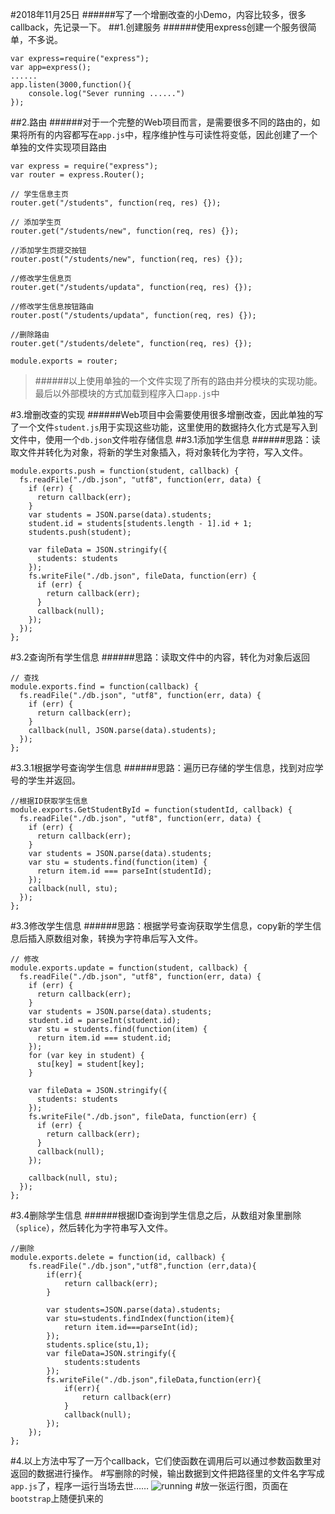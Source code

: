 #2018年11月25日
######写了一个增删改查的小Demo，内容比较多，很多callback，先记录一下。
##1.创建服务
######使用express创建一个服务很简单，不多说。
~~~
var express=require("express");
var app=express();
......
app.listen(3000,function(){
    console.log("Sever running ......")
});
~~~
##2.路由
######对于一个完整的Web项目而言，是需要很多不同的路由的，如果将所有的内容都写在`app.js`中，程序维护性与可读性将变低，因此创建了一个单独的文件实现项目路由
~~~
var express = require("express");
var router = express.Router();

// 学生信息主页
router.get("/students", function(req, res) {});

// 添加学生页
router.get("/students/new", function(req, res) {});

//添加学生页提交按钮
router.post("/students/new", function(req, res) {});

//修改学生信息页
router.get("/students/updata", function(req, res) {});

//修改学生信息按钮路由
router.post("/students/updata", function(req, res) {});

//删除路由
router.get("/students/delete", function(req, res) {});

module.exports = router;

~~~
> ######以上使用单独的一个文件实现了所有的路由并分模块的实现功能。最后以外部模块的方式加载到程序入口`app.js`中

#3.增删改查的实现
######Web项目中会需要使用很多增删改查，因此单独的写了一个文件`student.js`用于实现这些功能，这里使用的数据持久化方式是写入到文件中，使用一个`db.json`文件啦存储信息
##3.1添加学生信息
######思路：读取文件并转化为对象，将新的学生对象插入，将对象转化为字符，写入文件。
~~~
module.exports.push = function(student, callback) {
  fs.readFile("./db.json", "utf8", function(err, data) {
    if (err) {
      return callback(err);
    }
    var students = JSON.parse(data).students;
    student.id = students[students.length - 1].id + 1;
    students.push(student);

    var fileData = JSON.stringify({
      students: students
    });
    fs.writeFile("./db.json", fileData, function(err) {
      if (err) {
        return callback(err);
      }
      callback(null);
    });
  });
};
~~~
#3.2查询所有学生信息
######思路：读取文件中的内容，转化为对象后返回
~~~
// 查找
module.exports.find = function(callback) {
  fs.readFile("./db.json", "utf8", function(err, data) {
    if (err) {
      return callback(err);
    }
    callback(null, JSON.parse(data).students);
  });
};
~~~
#3.3.1根据学号查询学生信息
######思路：遍历已存储的学生信息，找到对应学号的学生并返回。
~~~
//根据ID获取学生信息
module.exports.GetStudentById = function(studentId, callback) {
  fs.readFile("./db.json", "utf8", function(err, data) {
    if (err) {
      return callback(err);
    }
    var students = JSON.parse(data).students;
    var stu = students.find(function(item) {
      return item.id === parseInt(studentId);
    });
    callback(null, stu);
  });
};
~~~
#3.3修改学生信息
######思路：根据学号查询获取学生信息，copy新的学生信息后插入原数组对象，转换为字符串后写入文件。
~~~
// 修改
module.exports.update = function(student, callback) {
  fs.readFile("./db.json", "utf8", function(err, data) {
    if (err) {
      return callback(err);
    }
    var students = JSON.parse(data).students;
    student.id = parseInt(student.id);
    var stu = students.find(function(item) {
      return item.id === student.id;
    });
    for (var key in student) {
      stu[key] = student[key];
    }

    var fileData = JSON.stringify({
      students: students
    });
    fs.writeFile("./db.json", fileData, function(err) {
      if (err) {
        return callback(err);
      }
      callback(null);
    });

    callback(null, stu);
  });
};
~~~
#3.4删除学生信息
######根据ID查询到学生信息之后，从数组对象里删除（`splice`），然后转化为字符串写入文件。
~~~
//删除
module.exports.delete = function(id, callback) {
    fs.readFile("./db.json","utf8",function (err,data){
        if(err){
            return callback(err);
        }

        var students=JSON.parse(data).students;
        var stu=students.findIndex(function(item){
            return item.id===parseInt(id);
        });
        students.splice(stu,1);
        var fileData=JSON.stringify({
            students:students
        });
        fs.writeFile("./db.json",fileData,function(err){
            if(err){
                return callback(err)
            }
            callback(null);
        });
    });
};
~~~
#4.以上方法中写了一万个callback，它们使函数在调用后可以通过参数函数里对返回的数据进行操作。
#写删除的时候，输出数据到文件把路径里的文件名字写成`app.js`了，程序一运行当场去世……
![running](https://upload-images.jianshu.io/upload_images/13085799-2c72912640b10a2e.png?imageMogr2/auto-orient/strip%7CimageView2/2/w/1240)
#放一张运行图，页面在`bootstrap`上随便扒来的
